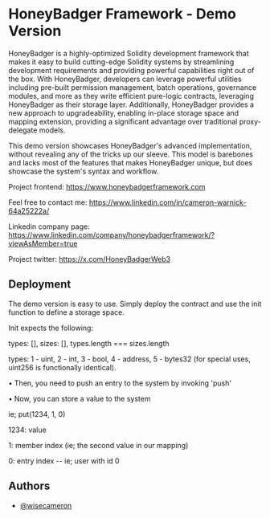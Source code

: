# HoneyBadger Framework - Demo Version

HoneyBadger is a highly-optimized Solidity development framework that makes it easy to build cutting-edge Solidity systems by streamlining development requirements and providing powerful capabilities right out of the box.  With HoneyBadger, developers can leverage powerful utilities including pre-built permission management, batch operations, governance modules, and more as they write efficient pure-logic contracts, leveraging HoneyBadger as their storage layer.  Additionally, HoneyBadger provides a new approach to upgradeability, enabling in-place storage space and mapping extension, providing a significant advantage over traditional proxy-delegate models.

This demo version showcases HoneyBadger's advanced implementation, without revealing any of the tricks up our sleeve.  This model is barebones and lacks most of the features that makes HoneyBadger unique, but does showcase the system's syntax and workflow.


Project frontend: https://www.honeybadgerframework.com


Feel free to contact me: https://www.linkedin.com/in/cameron-warnick-64a25222a/

Linkedin company page: https://www.linkedin.com/company/honeybadgerframework/?viewAsMember=true

Project twitter: https://x.com/HoneyBadgerWeb3
## Deployment

The demo version is easy to use. Simply deploy the contract and use the init function to define a storage space.

Init expects the following:

types: <uint256>[],
sizes: <uint256>[],
types.length === sizes.length

types: 1 - uint, 2 - int, 3 - bool, 4 - address, 5 - bytes32 (for special uses, uint256 is functionally identical).

• Then, you need to push an entry to the system by invoking 'push'

• Now, you can store a value to the system

ie; put(1234, 1, 0) 

1234: value

1: member index (ie; the second value in our mapping)

0: entry index -- ie; user with id 0



## Authors

- [@wisecameron](https://www.github.com/wisecameron)
